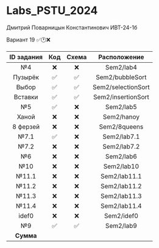 # Labs_PSTU_2024

Дмитрий Поварницын Константинович ИВТ-24-1б

Вариант 19 ✅🕐❌

| ID задания | Код | Схема | Расположение |                                                 
| :----: | :----: | :----: | :----: |
| №4 | ❌ | ❌ | Sem2/lab4 |
| Пузырёк | ✅ | ✅ | Sem2/bubbleSort |
| Выбор | ✅ | ✅ | Sem2/selectionSort |
| Вставки | ✅ | ✅ | Sem2/insertionSort |
| №5 | ✅ | ❌ | Sem2/lab5 |
| Ханой | ❌ | ❌ | Sem2/hanoy |
| 8 ферзей | ❌ | ❌ | Sem2/8queens |
| №7.1 | ✅ | ❌ | Sem2/lab7.1 |
| №7.2 | ❌ | ❌ | Sem2/lab7.2 |
| №6 | ❌ | ❌ | Sem2/lab6 |
| №10 | ❌ | ❌ | Sem2/lab10 |
| №11.1 | ❌ | ❌ | Sem2/lab11.1 |
| №11.2 | ❌ | ❌ | Sem2/lab11.2 |
| №11.3 | ❌ | ❌ | Sem2/lab11.3 |
| №11.4 | ❌ | ❌ | Sem2/lab11.4 |
| idef0 | ❌ | ❌ | Sem2/idef0 |
| №9 | ✅ | ✅ | Sem2/lab9 |
| **Сумма** |  |  |  |


